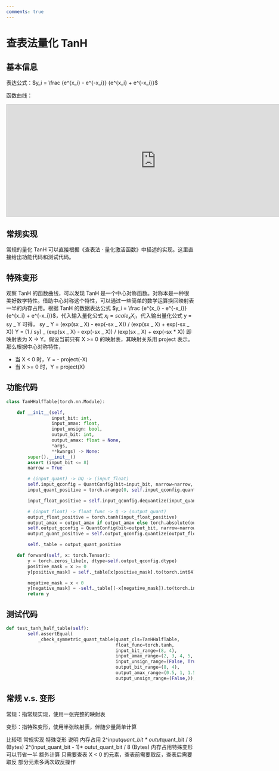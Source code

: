 ```yaml
---
comments: true
---
```


# 查表法量化 TanH

## 基本信息

表达公式：$y_i = \frac {e^{x_i} - e^{-x_i}} {e^{x_i} + e^{-x_i}}$

函数曲线：

<iframe 
    src="https://www.desmos.com/calculator/xlyvzxvzny?embed" 
    width="800" 
    height="300" 
    style="border: 1px solid #ccc" 
    frameborder=0>
</iframe>

## 常规实现

常规的量化 TanH 可以直接根据《查表法 · 量化激活函数》中描述的实现。这里直接给出功能代码和测试代码。

## 特殊变形

观察 TanH 的函数曲线，可以发现 TanH 是一个中心对称函数。对称本是一种很美好数学特性。借助中心对称这个特性，可以通过一些简单的数学运算换回映射表一半的内存占用。根据 TanH 的数据表达公式 $y_i = \frac {e^{x_i} - e^{-x_i}} {e^{x_i} + e^{-x_i}}$，代入输入量化公式 $x_i = scale_x X_i$，代入输出量化公式 y = sy _ Y 可得，
sy _ Y = (exp(sx _ X) - exp(-sx _ X)) / (exp(sx _ X) + exp(-sx _ X))
Y = (1 / sy) _ (exp(sx _ X) - exp(-sx _ X)) / (exp(sx _ X) + exp(-sx \* X))
即映射表为 X -> Y。假设当前只有 X >= 0 的映射表，其映射关系用 project 表示。那么根据中心对称特性，

- 当 X < 0 时，Y = - project(-X)
- 当 X >= 0 时，Y = project(X)

## 功能代码

```python
class TanHHalfTable(torch.nn.Module):

    def __init__(self,
                 input_bit: int,
                 input_amax: float,
                 input_unsign: bool,
                 output_bit: int,
                 output_amax: float = None,
                 *args,
                 **kwargs) -> None:
        super().__init__()
        assert (input_bit <= 8)
        narrow = True

        # (input_quant) -> DQ -> (input_float)
        self.input_qconfig = QuantConfig(bit=input_bit, narrow=narrow, unsign=input_unsign, amax=input_amax)
        input_quant_positive = torch.arange(0, self.input_qconfig.quant_max + 1, dtype=self.input_qconfig.dtype)

        input_float_positive = self.input_qconfig.dequantize(input_quant_positive)

        # (input_float) -> float_func -> Q -> (output_quant)
        output_float_positive = torch.tanh(input_float_positive)
        output_amax = output_amax if output_amax else torch.absolute(output_float_positive).max()
        self.output_qconfig = QuantConfig(bit=output_bit, narrow=narrow, unsign=False, amax=output_amax)
        output_quant_positive = self.output_qconfig.quantize(output_float_positive)

        self._table = output_quant_positive

    def forward(self, x: torch.Tensor):
        y = torch.zeros_like(x, dtype=self.output_qconfig.dtype)
        positive_mask = x >= 0
        y[positive_mask] = self._table[x[positive_mask].to(torch.int64)]

        negative_mask = x < 0
        y[negative_mask] = -self._table[(-x[negative_mask]).to(torch.int64)]
        return y
```

## 测试代码

```python
def test_tanh_half_table(self):
        self.assertEqual(
            _check_symmetric_quant_table(quant_cls=TanHHalfTable,
                                         float_func=torch.tanh,
                                         input_bit_range=(8, 4),
                                         input_amax_range=(2, 3, 4, 5, 6),
                                         input_unsign_range=(False, True),
                                         output_bit_range=(8, 4),
                                         output_amax_range=(0.5, 1, 1.5, None),
                                         output_unsign_range=(False,)), True)
```

## 常规 v.s. 变形

常规：指常规实现，使用一张完整的映射表

变形：指特殊变形，使用半张映射表，伴随少量简单计算

比较项 常规实现 特殊变形 说明
内存占用 2^input*quant_bit * outut*quant_bit / 8 (Bytes) 2^(input_quant_bit - 1)* outut_quant_bit / 8 (Bytes) 内存占用特殊变形可以节省一半
额外计算 只需要查表 X < 0 的元素，查表前需要取反，查表后需要取反 部分元素多两次取反操作
